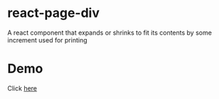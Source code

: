 # react-page-div
A react component that expands or shrinks to fit its contents by some increment used for printing

# Demo
Click [here](https://moodysalem.github.io/react-page-div/)